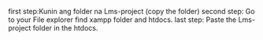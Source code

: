 first step:Kunin ang folder na Lms-project (copy the folder) 
second step: Go to your File explorer find xampp folder and htdocs.
last step: Paste the Lms-project folder in the htdocs.
